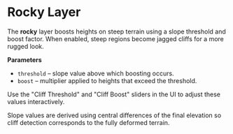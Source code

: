 # Rocky Layer

The **rocky** layer boosts heights on steep terrain using a slope threshold and
boost factor. When enabled, steep regions become jagged cliffs for a more rugged
look.

**Parameters**
- `threshold` – slope value above which boosting occurs.
- `boost` – multiplier applied to heights that exceed the threshold.

Use the "Cliff Threshold" and "Cliff Boost" sliders in the UI to adjust these
values interactively.

Slope values are derived using central differences of the final elevation so
cliff detection corresponds to the fully deformed terrain.
